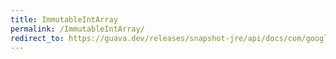 ```yaml
---
title: ImmutableIntArray
permalink: /ImmutableIntArray/
redirect_to: https://guava.dev/releases/snapshot-jre/api/docs/com/google/common/primitives/ImmutableIntArray.html
---
```


